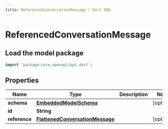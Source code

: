 ```yaml
---
title: ReferencedConversationMessage | Dart SDK
---
```


# ReferencedConversationMessage

## Load the model package
```dart
import 'package:core_openapi/api.dart';
```

## Properties
Name | Type | Description | Notes
------------ | ------------- | ------------- | -------------
**schema** | [**EmbeddedModelSchema**](EmbeddedModelSchema) |  | [optional] 
**id** | **String** |  | 
**reference** | [**FlattenedConversationMessage**](FlattenedConversationMessage) |  | [optional] 




